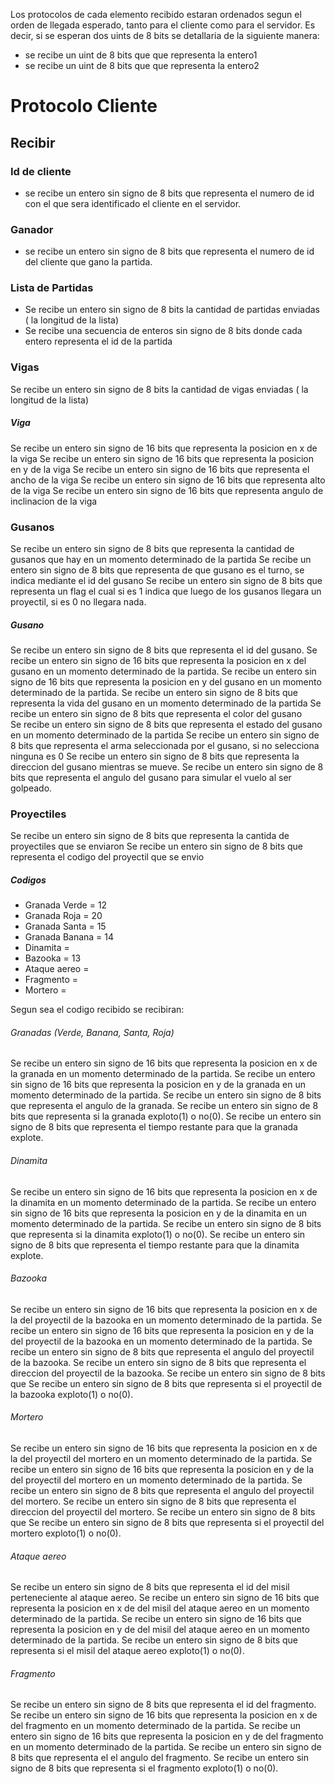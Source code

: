 Los protocolos de cada elemento recibido estaran ordenados segun el orden de llegada esperado, tanto para el cliente como para el servidor. Es decir, si se esperan dos uints de 8 bits se detallaria de la siguiente manera:
* se recibe un uint de 8 bits que que representa la entero1
* se recibe un uint de 8 bits que que representa la entero2

# Protocolo Cliente

## Recibir

### Id de cliente
* se recibe un entero sin signo de 8 bits que representa el numero de id con el que sera identificado el cliente en el servidor.

### Ganador
* se recibe un entero sin signo de 8 bits que representa el numero de id del cliente que gano la partida.

### Lista de Partidas
* Se recibe un entero sin signo de 8 bits la cantidad de partidas enviadas ( la longitud de la lista)
* Se recibe una secuencia de enteros sin signo de 8 bits donde cada entero representa el id de la partida

### Vigas
Se recibe un entero sin signo de 8 bits la cantidad de vigas enviadas ( la longitud de la lista)
##### Viga
Se recibe un entero sin signo de 16 bits que representa la posicion en x de la viga
Se recibe un entero sin signo de 16 bits que representa la posicion en y de la viga
Se recibe un entero sin signo de 16 bits que representa el ancho de la viga
Se recibe un entero sin signo de 16 bits que representa alto de la viga 
Se recibe un entero sin signo de 16 bits que representa angulo de inclinacion de la viga 

### Gusanos
Se recibe un entero sin signo de 8 bits que representa la cantidad de gusanos que hay en un momento determinado de la partida
Se recibe un entero sin signo de 8 bits que representa de que gusano es el turno, se indica mediante el id del gusano
Se recibe un entero sin signo de 8 bits que representa un flag el cual si es 1 indica que luego de los gusanos llegara un proyectil, si es 0 no llegara nada.
##### Gusano
Se recibe un entero sin signo de 8 bits que representa el id del gusano.
Se recibe un entero sin signo de 16 bits que representa la posicion en x del gusano en un momento determinado de la partida.
Se recibe un entero sin signo de 16 bits que representa la posicion en y del gusano en un momento determinado de la partida.
Se recibe un entero sin signo de 8 bits que representa la vida del gusano en un momento determinado de la partida 
Se recibe un entero sin signo de 8 bits que representa el color del gusano  
Se recibe un entero sin signo de 8 bits que representa el estado del gusano en un momento determinado de la partida 
Se recibe un entero sin signo de 8 bits que representa el arma seleccionada por el gusano, si no selecciona ninguna es 0 
Se recibe un entero sin signo de 8 bits que representa la direccion del gusano mientras se mueve. 
Se recibe un entero sin signo de 8 bits que representa el angulo del gusano para simular el vuelo al ser golpeado.


### Proyectiles
Se recibe un entero sin signo de 8 bits que representa la cantida de proyectiles que se enviaron
Se recibe un entero sin signo de 8 bits que representa el codigo del proyectil que se envio
##### Codigos
* Granada Verde = 12
* Granada Roja = 20
* Granada Santa = 15
* Granada Banana = 14
* Dinamita =
* Bazooka = 13
* Ataque aereo =
* Fragmento =
* Mortero =

Segun sea el codigo recibido se recibiran:
###### Granadas (Verde, Banana, Santa, Roja)
Se recibe un entero sin signo de 16 bits que representa la posicion en x de la granada en un momento determinado de la partida.
Se recibe un entero sin signo de 16 bits que representa la posicion en y de la granada en un momento determinado de la partida.
Se recibe un entero sin signo de 8 bits que representa el angulo de la granada.
Se recibe un entero sin signo de 8 bits que representa si la granada exploto(1) o no(0).
Se recibe un entero sin signo de 8 bits que representa el tiempo restante para que la granada explote.
###### Dinamita
Se recibe un entero sin signo de 16 bits que representa la posicion en x de la dinamita en un momento determinado de la partida.
Se recibe un entero sin signo de 16 bits que representa la posicion en y de la dinamita en un momento determinado de la partida.
Se recibe un entero sin signo de 8 bits que representa si la dinamita exploto(1) o no(0).
Se recibe un entero sin signo de 8 bits que representa el tiempo restante para que la dinamita explote.
###### Bazooka
Se recibe un entero sin signo de 16 bits que representa la posicion en x de la del proyectil de la bazooka en un momento determinado de la partida.
Se recibe un entero sin signo de 16 bits que representa la posicion en y de la del proyectil de la bazooka en un momento determinado de la partida.
Se recibe un entero sin signo de 8 bits que representa el angulo del proyectil de la bazooka.
Se recibe un entero sin signo de 8 bits que representa el direccion del proyectil de la bazooka.
Se recibe un entero sin signo de 8 bits que 
Se recibe un entero sin signo de 8 bits que representa si el proyectil de la bazooka exploto(1) o no(0).
###### Mortero
Se recibe un entero sin signo de 16 bits que representa la posicion en x de la del proyectil del mortero en un momento determinado de la partida.
Se recibe un entero sin signo de 16 bits que representa la posicion en y de la del proyectil del mortero en un momento determinado de la partida.
Se recibe un entero sin signo de 8 bits que representa el angulo del proyectil del mortero.
Se recibe un entero sin signo de 8 bits que representa el direccion del proyectil del mortero.
Se recibe un entero sin signo de 8 bits que 
Se recibe un entero sin signo de 8 bits que representa si el proyectil del mortero exploto(1) o no(0).
###### Ataque aereo
Se recibe un entero sin signo de 8 bits que representa el id del misil perteneciente al ataque aereo.
Se recibe un entero sin signo de 16 bits que representa la posicion en x de del misil del ataque aereo en un momento determinado de la partida.
Se recibe un entero sin signo de 16 bits que representa la posicion en y de del misil del ataque aereo en un momento determinado de la partida.
Se recibe un entero sin signo de 8 bits que representa si el misil del ataque aereo exploto(1) o no(0).
###### Fragmento
Se recibe un entero sin signo de 8 bits que representa el id del fragmento.
Se recibe un entero sin signo de 16 bits que representa la posicion en x de del fragmento en un momento determinado de la partida.
Se recibe un entero sin signo de 16 bits que representa la posicion en y de del fragmento en un momento determinado de la partida.
Se recibe un entero sin signo de 8 bits que representa el el angulo del fragmento.
Se recibe un entero sin signo de 8 bits que representa si el fragmento exploto(1) o no(0).



###
###
